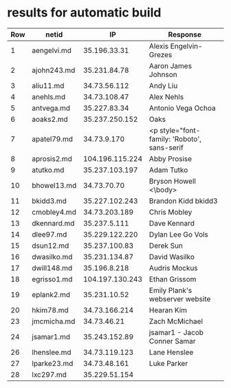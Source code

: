 # results for automatic build
|Row|netid|IP|Response|
|--|-----|--|--------|
|1|aengelvi.md|35.196.33.31|<html> <body> Alexis Engelvin-Grezes </body> </html>|
|2|ajohn243.md|35.231.84.78|<html> <body> Aaron James Johnson </body> </html>|
|3|aliu11.md|34.73.56.112|<html> <body> Andy Liu </body> </html>|
|4|anehls.md|34.73.108.47|<html> <body> Alex Nehls </body> </html>|
|5|antvega.md|35.227.83.34|<html> <body> Antonio Vega Ochoa </body> </html>|
|6|aoaks2.md|35.237.250.152|<html> <body> Oaks </body> </html>|
|7|apatel79.md|34.73.9.170|<html> <head> <meta charset="utf-8"> <link href="https://fonts.googleapis.com/css?family=Roboto:700" rel="stylesheet"> </head> <body> <p style="font-family: 'Roboto', sans-serif|">Ankush Patel</p> </body> </html>|
|8|aprosis2.md|104.196.115.224|<html> <body> Abby Prosise </body> </html>|
|9|atutko.md|35.237.103.197|<html> <body> Adam Tutko </body> </html>|
|10|bhowel13.md|34.73.70.70|<html> <body> Bryson Howell <\body> </html>|
|11|bkidd3.md|35.227.102.243|<html> <body> Brandon Kidd bkidd3 </body> </html>|
|12|cmobley4.md|34.73.203.189|<html> <body> Chris Mobley </body> </html>|
|13|dkennard.md|35.237.5.111|<html> <body> Dave Kennard </body> </html>|
|14|dlee97.md|35.229.122.220|<html> <body> Dylan Lee Go Vols </body> </html>|
|15|dsun12.md|35.237.100.83|<html> <body> Derek Sun </body> </html>|
|16|dwasilko.md|35.231.134.87|<html> <body> David Wasilko </body> </html>|
|17|dwill148.md|35.196.8.218|<html> <body> Audris Mockus </body> </html>|
|18|egrisso1.md|104.197.130.243|<html> <body> Ethan Grissom </body> </html>|
|19|eplank2.md|35.231.10.52|<html> <body> Emily Plank's webserver website </body> </html>|
|20|hkim78.md|34.73.166.214|<html> <body> Hearan Kim </body> </html>|
|23|jmcmicha.md|34.73.46.21|<html> <body> Zach McMichael </body> </html>|
|24|jsamar1.md|35.243.152.89|jsamar1 - Jacob Conner Samar|
|26|lhenslee.md|34.73.119.123|<html> <body> Lane Henslee </body> </html>|
|27|lparke23.md|34.73.48.161|<html> <body> Luke Parker </body> </html>|
|28|lxc297.md|35.229.51.154|<html> <head> <style> body { margin: 0| background-color: #76061e| } .test { background-color: #bf0a30| } .base { margin: 0| padding: 0| width: 100%| height: 50px| color: #ffffff| font-family: "arial", sans-serif| text-align: center| font-size: 20px| } </style> </head> <body> <div class="base" style="background-color: #bf0a30"> Todd Allen </div> <div class="base" style="background-color: #a7092a"></div> <div class="base" style="background-color: #8f0724"></div> </body> </html>|
|29|mbutera.md|34.73.78.249|<html> <body> Matthew Butera </body> </html>|
|30|rderby1.md|35.231.170.229|<html> <body> Russell Derby </body> </html>|
|31|showel17.md|35.202.186.101|<html> <body> <h1> Spencer Howell </h1> </body> </html>|
|32|sshelby3.md|34.73.12.175|<html> <body> Syd Shelby </body> </html>|
|33|ssteinb2.md|34.73.57.203|<html> <body> Samuel Steinberg </body> </html>|
|34|tfry2.md|35.196.210.77|<html> <body> Tanner Fry </body> </html>|
|35|twheaton.md|34.73.119.104|<html> <body> Tucker's New Web Server </body> </html>|
|36|vzenkov.md|35.196.52.158|<html> <body> Viktor Zenkov was here </body> </html>|
|37|yma29.md|34.73.48.64|<html> <body> Yucheng Ma </body> </html>|
|38|ysun60.md|35.237.149.214|<html> <body> Yiming Sun </body> </html>|

Historic

|netid|Response|
|--|--------|
|jball16.md|<html> <body> Julian Ball </body> </html>|
|jcolbur1.md|<html> <body> Jared Colburn </body> </html>|
|kbloodwo.md|<html> <head> <style> img{ border-radius:50%|
